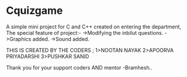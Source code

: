 # Cquizgame
A simple mini project for C and C++ created on entering the department,
The special feature of project:- 
->Modifying the inbilut questions.
->Graphics added.
->Sound added.

THIS IS CREATED BY THE CODERS ;
1>NOOTAN NAYAK 
2>APOORVA PRIYADARSHI
3>PUSHKAR SANID

Thank you for your support coders AND mentor -Bramhesh..
